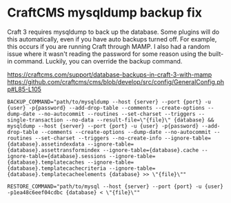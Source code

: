 # CraftCMS mysqldump backup fix

Craft 3 requires mysqldump to back up the database. Some plugins will do this automatically, even if you have auto backups turned off. For example, this occurs if you are running Craft through MAMP. I also had a random issue where it wasn't reading the password for some reason using the built-in command. Luckily, you can override the backup command.

https://craftcms.com/support/database-backups-in-craft-3-with-mamp
https://github.com/craftcms/cms/blob/develop/src/config/GeneralConfig.php#L85-L105

```
BACKUP_COMMAND="path/to/mysqldump --host {server} --port {port} -u {user} -p{password} --add-drop-table --comments --create-options --dump-date --no-autocommit --routines --set-charset --triggers --single-transaction --no-data --result-file=\"{file}\" {database} && mysqldump --host {server} --port {port} -u {user} -p{password} --add-drop-table --comments --create-options --dump-date --no-autocommit --routines --set-charset --triggers --no-create-info --ignore-table={database}.assetindexdata --ignore-table={database}.assettransformindex --ignore-table={database}.cache --ignore-table={database}.sessions --ignore-table={database}.templatecaches --ignore-table={database}.templatecachecriteria --ignore-table={database}.templatecacheelements {database} >> \"{file}\""

RESTORE_COMMAND="path/to/mysql --host {server} --port {port} -u {user} -p1ea48c6eef04cdbc {database} < \"{file}\""
```
